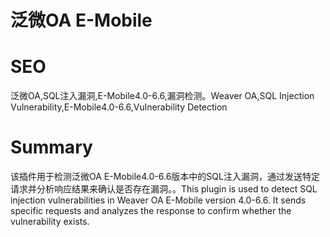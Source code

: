 # 泛微OA E-Mobile
# SEO
泛微OA,SQL注入漏洞,E-Mobile4.0-6.6,漏洞检测。Weaver OA,SQL Injection Vulnerability,E-Mobile4.0-6.6,Vulnerability Detection
# Summary
该插件用于检测泛微OA E-Mobile4.0-6.6版本中的SQL注入漏洞，通过发送特定请求并分析响应结果来确认是否存在漏洞。。This plugin is used to detect SQL injection vulnerabilities in Weaver OA E-Mobile version 4.0-6.6. It sends specific requests and analyzes the response to confirm whether the vulnerability exists.
